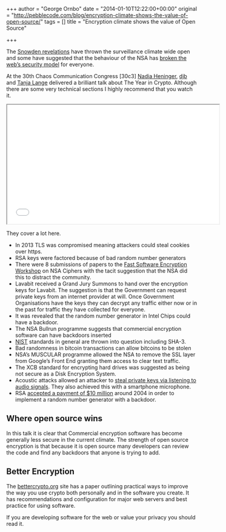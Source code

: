 +++
author = "George Ornbo"
date = "2014-01-10T12:22:00+00:00"
original = "http://pebblecode.com/blog/encryption-climate-shows-the-value-of-open-source/"
tags = []
title = "Encryption climate shows the value of Open Source"

+++

The [Snowden revelations](http://www.theguardian.com/world/edward-snowden) have thrown the surveillance climate wide open and some have suggested that the behaviour of the NSA has [broken the web’s security model](http://arstechnica.com/tech-policy/2013/11/schneier-tells-washington-nsa-broke-internets-security-for-everyone/) for everyone.

At the 30th Chaos Communication Congress [30c3] [Nadia Heninger](https://www.cis.upenn.edu/~nadiah/), [djb](http://cr.yp.to/djb.html) and [Tanja Lange](http://www.hyperelliptic.org/tanja/) delivered a brilliant talk about The Year in Crypto. Although there are some very technical sections I highly recommend that you watch it.

<iframe src="//www.youtube.com/embed/HJB1mYEZPPA" allowfullscreen="" width="560" height="315"></iframe>

They cover a lot here.

*   In 2013 TLS was compromised meaning attackers could steal cookies over https.
*   RSA keys were factored because of bad random number generators
*   There were 8 submissions of papers to the [Fast Software Encryption Workshop](http://www.hyperelliptic.org/tanja/) on NSA Ciphers with the tacit suggestion that the NSA did this to distract the community.
*   Lavabit received a Grand Jury Summons to hand over the encryption keys for Lavabit. The suggestion is that the Government can request private keys from an internet provider at will. Once Government Organisations have the keys they can decrypt any traffic either now or in the past for traffic they have collected for everyone.
*   It was revealed that the random number generator in Intel Chips could have a backdoor.
*   The NSA Bullrun programme suggests that commercial encryption software can have backdoors inserted
*   [NIST](http://www.nist.gov/) standards in general are thrown into question including SHA-3.
*   Bad randomness in bitcoin transactions can allow bitcoins to be stolen
*   NSA’s MUSCULAR programme allowed the NSA to remove the SSL layer from Google’s Front End granting them access to clear text traffic.
*   The XCB standard for encrypting hard drives was suggested as being not secure as a Disk Encryption System.
*   Acoustic attacks allowed an attacker to [steal private keys via listening to audio signals](http://tau.ac.il/~tromer/acoustic/). They also achieved this with a smartphone microphone.
*   RSA [accepted a payment of $10 million](https://www.computerworld.com/s/article/9244952/Report_on_NSA_39_secret_39_payments_to_RSA_fuels_encryption_controversy) around 2004 in order to implement a random number generator with a backdoor.

## Where open source wins

In this talk it is clear that Commercial encryption software has become generally less secure in the current climate. The strength of open source encryption is that because it is open source many developers can review the code and find any backdoors that anyone is trying to add.

## Better Encryption

The [bettercrypto.org](https://bettercrypto.org/) site has a paper outlining practical ways to improve the way you use crypto both personally and in the software you create. It has recommendations and configuration for major web servers and best practice for using software.

If you are developing software for the web or value your privacy you should read it.
